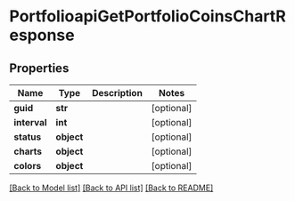# PortfolioapiGetPortfolioCoinsChartResponse

## Properties
Name | Type | Description | Notes
------------ | ------------- | ------------- | -------------
**guid** | **str** |  | [optional] 
**interval** | **int** |  | [optional] 
**status** | **object** |  | [optional] 
**charts** | **object** |  | [optional] 
**colors** | **object** |  | [optional] 

[[Back to Model list]](../README.md#documentation-for-models) [[Back to API list]](../README.md#documentation-for-api-endpoints) [[Back to README]](../README.md)

